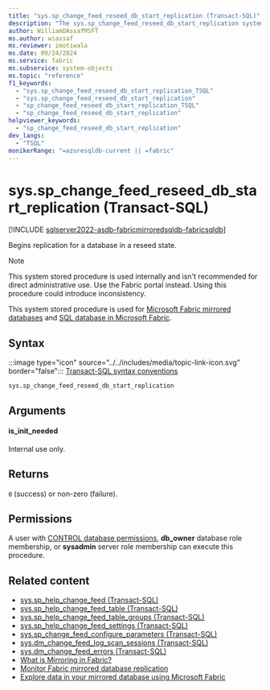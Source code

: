 ```yaml
---
title: "sys.sp_change_feed_reseed_db_start_replication (Transact-SQL)"
description: "The sys.sp_change_feed_reseed_db_start_replication system internal stored procedure begins replication for a database in a reseed state."
author: WilliamDAssafMSFT
ms.author: wiassaf
ms.reviewer: imotiwala
ms.date: 09/24/2024
ms.service: fabric
ms.subservice: system-objects
ms.topic: "reference"
f1_keywords:
  - "sys.sp_change_feed_reseed_db_start_replication_TSQL"
  - "sys.sp_change_feed_reseed_db_start_replication"
  - "sp_change_feed_reseed_db_start_replication_TSQL"
  - "sp_change_feed_reseed_db_start_replication"
helpviewer_keywords:
  - "sp_change_feed_reseed_db_start_replication"
dev_langs:
  - "TSQL"
monikerRange: "=azuresqldb-current || =fabric"
---
```

# sys.sp_change_feed_reseed_db_start_replication (Transact-SQL)

[!INCLUDE [sqlserver2022-asdb-fabricmirroredsqldb-fabricsqldb](../../includes/applies-to-version/sqlserver2022-asdb-fabricmirroredsqldb-fabricsqldb.md)]

Begins replication for a database in a reseed state.

> [!NOTE]  
> This system stored procedure is used internally and isn't recommended for direct administrative use. Use the Fabric portal instead. Using this procedure could introduce inconsistency.

This system stored procedure is used for [Microsoft Fabric mirrored databases](/fabric/database/mirrored-database/overview) and [SQL database in Microsoft Fabric](/fabric/database/sql/overview).

## Syntax

:::image type="icon" source="../../includes/media/topic-link-icon.svg" border="false"::: [Transact-SQL syntax conventions](../../t-sql/language-elements/transact-sql-syntax-conventions-transact-sql.md)

```syntaxsql
sys.sp_change_feed_reseed_db_start_replication
```

## Arguments

#### is_init_needed

Internal use only.

## Returns

`0` (success) or non-zero (failure).

## Permissions

A user with [CONTROL database permissions](../security/permissions-database-engine.md), **db_owner** database role membership, or **sysadmin** server role membership can execute this procedure.

## Related content

- [sys.sp_help_change_feed (Transact-SQL)](sp-help-change-feed.md)
- [sys.sp_help_change_feed_table (Transact-SQL)](sp-help-change-feed-table.md)
- [sys.sp_help_change_feed_table_groups (Transact-SQL)](sp-help-change-feed-table-groups.md)
- [sys.sp_help_change_feed_settings (Transact-SQL)](sp-help-change-feed-settings.md)
- [sys.sp_change_feed_configure_parameters (Transact-SQL)](sp-change-feed-configure-parameters.md)
- [sys.dm_change_feed_log_scan_sessions (Transact-SQL)](../system-dynamic-management-views/sys-dm-change-feed-log-scan-sessions.md)
- [sys.dm_change_feed_errors (Transact-SQL)](../system-dynamic-management-views/sys-dm-change-feed-errors.md)
- [What is Mirroring in Fabric?](/fabric/database/mirrored-database/overview)
- [Monitor Fabric mirrored database replication](/fabric/database/mirrored-database/monitor)
- [Explore data in your mirrored database using Microsoft Fabric](/fabric/database/mirrored-database/explore)
